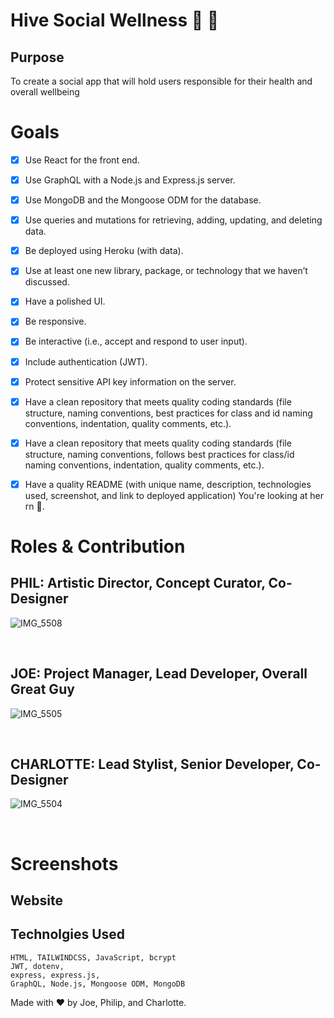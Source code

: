 # Hive Social Wellness 🐝 🍯

## Purpose 

To create a social app that will hold users responsible for their health and overall wellbeing 

# Goals 
- [x] Use React for the front end.
- [x] Use GraphQL with a Node.js and Express.js server.
- [x] Use MongoDB and the Mongoose ODM for the database.
- [x] Use queries and mutations for retrieving, adding, updating, and deleting data.
- [x] Be deployed using Heroku (with data).
- [x] Use at least one new library, package, or technology that we haven’t discussed.
- [x] Have a polished UI.
- [x] Be responsive.
- [x] Be interactive (i.e., accept and respond to user input).
- [x] Include authentication (JWT).
- [x] Protect sensitive API key information on the server.
- [x] Have a clean repository that meets quality coding standards (file structure, naming conventions, best practices for class and id naming conventions, indentation, quality comments, etc.).
- [x] Have a clean repository that meets quality coding standards (file structure, naming conventions, follows best practices for class/id naming conventions, indentation, quality comments, etc.).
- [x] Have a quality README (with unique name, description, technologies used, screenshot, and link to deployed application) You're looking at her rn 👀.



# Roles & Contribution

## PHIL: Artistic Director, Concept Curator, Co-Designer
![IMG_5508](https://user-images.githubusercontent.com/101064266/191400855-0d557df2-e58c-4ca9-9b00-ff6d4d1165e6.jpg)



<br>

## JOE: Project Manager, Lead Developer, Overall Great Guy 
![IMG_5505](https://user-images.githubusercontent.com/101064266/191400853-943804b3-25b6-4c56-a89f-b1eda9aa6a8e.jpg)



<br>

## CHARLOTTE: Lead Stylist, Senior Developer, Co-Designer
![IMG_5504](https://user-images.githubusercontent.com/101064266/191400852-a2978fe6-147b-472f-ba72-408976425542.jpg)


<br>

# Screenshots 




## Website




## Technolgies Used

    HTML, TAILWINDCSS, JavaScript, bcrypt
    JWT, dotenv,
    express, express.js,
    GraphQL, Node.js, Mongoose ODM, MongoDB



Made with ❤️ by Joe, Philip, and Charlotte.
